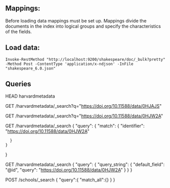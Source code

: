 



## Mappings:
Before loading data mappings must be set up. Mappings divide the documents in the index into logical groups and specify the characteristics of the fields. 
 
 
  
## Load data:

`Invoke-RestMethod "http://localhost:9200/shakespeare/doc/_bulk?pretty" -Method Post -ContentType 'application/x-ndjson' -InFile "shakespeare_6.0.json"`

## Queries

HEAD harvardmetadata



GET /harvardmetadata/_search?q="https://doi.org/10.11588/data/0HJAJS"

GET /harvardmetadata/_search?q="https://doi.org/10.11588/data/0HJW2A"

GET /harvardmetadata/_search
{
  "query": {
    "match": {
      "identifier": "https://doi.org/10.11588/data/0HJW2A"      
      
      }
    }
  }

GET /harvardmetadata/_search
{
  "query": {
    "query_string": {
      "default_field": "@id",
      "query": "https://doi.org/10.11588/data/0HJW2A"
    }
  }
}


POST /schools/_search
{
   "query":{
      "match_all":{}
   }
}